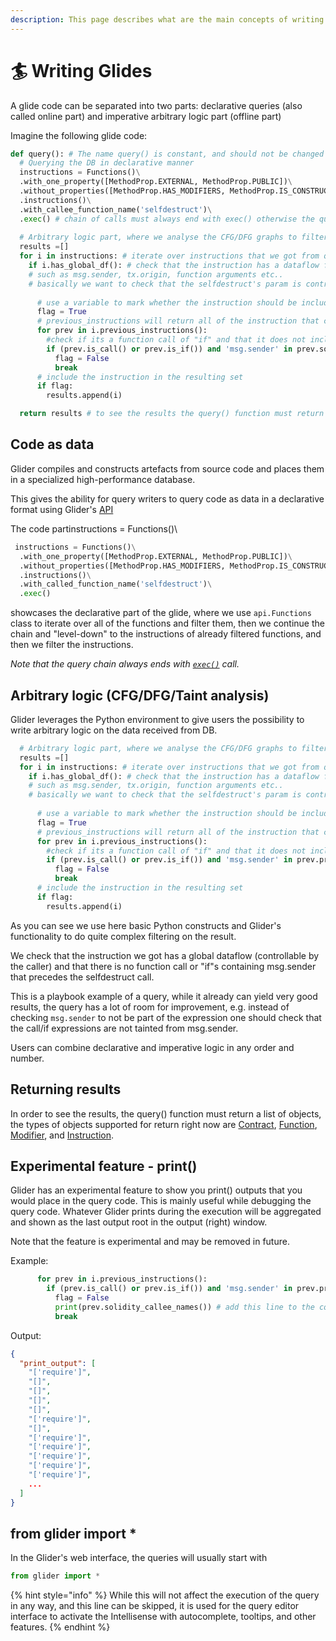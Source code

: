 ```yaml
---
description: This page describes what are the main concepts of writing glides
---
```


# 🏄 Writing Glides

A glide code can be separated into two parts: declarative queries (also called online part) and imperative arbitrary logic part (offline part)

Imagine the following glide code:

```python
def query(): # The name query() is constant, and should not be changed
  # Querying the DB in declarative manner
  instructions = Functions()\
  .with_one_property([MethodProp.EXTERNAL, MethodProp.PUBLIC])\
  .without_properties([MethodProp.HAS_MODIFIERS, MethodProp.IS_CONSTRUCTOR])\
  .instructions()\
  .with_callee_function_name('selfdestruct')\
  .exec() # chain of calls must always end with exec() otherwise the query will not be dispatched
  
  # Arbitrary logic part, where we analyse the CFG/DFG graphs to filter the result
  results =[]
  for i in instructions: # iterate over instructions that we got from query
    if i.has_global_df(): # check that the instruction has a dataflow from global vars
    # such as msg.sender, tx.origin, function arguments etc..
    # basically we want to check that the selfdestruct's param is controllable by the caller
      
      # use a variable to mark whether the instruction should be included in the result or not
      flag = True 
      # previous_instructions will return all of the instruction that come before in the CFG (control flow graph)
      for prev in i.previous_instructions():
        #check if its a function call of "if" and that it does not include msg.sender in the expression
        if (prev.is_call() or prev.is_if()) and 'msg.sender' in prev.source_code():
          flag = False
          break
      # include the instruction in the resulting set
      if flag:
        results.append(i)

  return results # to see the results the query() function must return a list of objects
```

## Code as data

Glider compiles and constructs artefacts from source code and places them in a specialized high-performance database.

This gives the ability for query writers to query code as data in a declarative format using Glider's [API](https://app.gitbook.com/o/D7bVwvgIhKRqv3dZQbQH/s/KRI4GLnp45wDq2xrEWyI/)

The code partinstructions = Functions()\\

```python
 instructions = Functions()\
  .with_one_property([MethodProp.EXTERNAL, MethodProp.PUBLIC])\
  .without_properties([MethodProp.HAS_MODIFIERS, MethodProp.IS_CONSTRUCTOR])\
  .instructions()\
  .with_called_function_name('selfdestruct')\
  .exec()
```

showcases the declarative part of the glide, where we use `api.Functions` class to iterate over all of the functions and filter them, then we continue the chain and "level-down" to the instructions of already filtered functions, and then we filter the instructions.&#x20;

_Note that the query chain always ends with_ [_`exec()`_](https://app.gitbook.com/s/KRI4GLnp45wDq2xrEWyI/instructions/instructions.exec) _call._ &#x20;

## Arbitrary logic (CFG/DFG/Taint analysis)

Glider leverages the Python environment to give users the possibility to write arbitrary logic on the data received from DB.

```python
  # Arbitrary logic part, where we analyse the CFG/DFG graphs to filter the result
  results =[]
  for i in instructions: # iterate over instructions that we got from query
    if i.has_global_df(): # check that the instruction has a dataflow from global vars
    # such as msg.sender, tx.origin, function arguments etc..
    # basically we want to check that the selfdestruct's param is controllable by the caller
      
      # use a variable to mark whether the instruction should be included in the result or not
      flag = True 
      # previous_instructions will return all of the instruction that come before in the CFG (control flow graph)
      for prev in i.previous_instructions():
        #check if its a function call of "if" and that it does not include msg.sender in the expression
        if (prev.is_call() or prev.is_if()) and 'msg.sender' in prev.procedure_graph_node.expression:
          flag = False
          break
      # include the instruction in the resulting set
      if flag:
        results.append(i)
```

As you can see we use here basic Python constructs and Glider's functionality to do quite complex filtering on the result.&#x20;

We check that the instruction we got has a global dataflow (controllable by the caller) and that there is no function call or "if"s containing msg.sender that precedes the selfdestruct call.&#x20;

This is a playbook example of a query, while it already can yield very good results, the query has a lot of room for improvement, e.g. instead of checking `msg.sender` to not be part of the expression one should check that the call/if expressions are not tainted from msg.sender.

Users can combine declarative and imperative logic in any order and number.

## Returning results

In order to see the results, the query() function must return a list of objects, the types of objects supported for return right now are [Contract](https://app.gitbook.com/s/KRI4GLnp45wDq2xrEWyI/contract), [Function](https://app.gitbook.com/s/KRI4GLnp45wDq2xrEWyI/function), [Modifier](https://app.gitbook.com/s/KRI4GLnp45wDq2xrEWyI/modifier), and [Instruction](https://app.gitbook.com/s/KRI4GLnp45wDq2xrEWyI/instruction).&#x20;

## Experimental feature - print()

Glider has an experimental feature to show you print() outputs that you would place in the query code. This is mainly useful while debugging the query code. Whatever Glider prints during the execution will be aggregated and shown as the last output root in the output (right) window.

Note that the feature is experimental and may be removed in future.

Example:

```python
      for prev in i.previous_instructions():
        if (prev.is_call() or prev.is_if()) and 'msg.sender' in prev.procedure_graph_node.expression:
          flag = False
          print(prev.solidity_callee_names()) # add this line to the code
          break
```

Output:

```json
{
  "print_output": [
    "['require']",
    "[]",
    "[]",
    "[]",
    "[]",
    "['require']",
    "[]",
    "['require']",
    "['require']",
    "['require']",
    "['require']",
    "['require']",
    ...
  ]
}
```

## from glider import \*

In the Glider's web interface, the queries will usually start with&#x20;

```python
from glider import *
```

{% hint style="info" %}
While this will not affect the execution of the query in any way, and this line can be skipped, it is used for the query editor interface to activate the Intellisense with autocomplete, tooltips, and other features.
{% endhint %}
